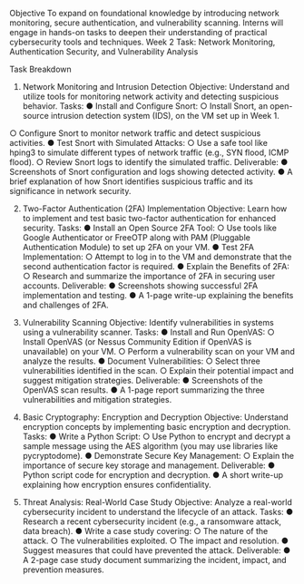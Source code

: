 Objective
To expand on foundational knowledge by introducing network monitoring, secure
authentication, and vulnerability scanning. Interns will engage in hands-on tasks to deepen their
understanding of practical cybersecurity tools and techniques.
Week 2 Task: Network Monitoring, Authentication Security, and
Vulnerability Analysis

Task Breakdown
1. Network Monitoring and Intrusion Detection
Objective: Understand and utilize tools for monitoring network activity and detecting suspicious
behavior.
Tasks:
● Install and Configure Snort:
○ Install Snort, an open-source intrusion detection system (IDS), on the VM set up
in Week 1.

○ Configure Snort to monitor network traffic and detect suspicious activities.
● Test Snort with Simulated Attacks:
○ Use a safe tool like hping3 to simulate different types of network traffic (e.g.,
SYN flood, ICMP flood).
○ Review Snort logs to identify the simulated traffic.
Deliverable:
● Screenshots of Snort configuration and logs showing detected activity.
● A brief explanation of how Snort identifies suspicious traffic and its significance in
network security.

2. Two-Factor Authentication (2FA) Implementation
Objective: Learn how to implement and test basic two-factor authentication for enhanced
security.
Tasks:
● Install an Open Source 2FA Tool:
○ Use tools like Google Authenticator or FreeOTP along with PAM (Pluggable
Authentication Module) to set up 2FA on your VM.
● Test 2FA Implementation:
○ Attempt to log in to the VM and demonstrate that the second authentication factor
is required.
● Explain the Benefits of 2FA:
○ Research and summarize the importance of 2FA in securing user accounts.
Deliverable:
● Screenshots showing successful 2FA implementation and testing.
● A 1-page write-up explaining the benefits and challenges of 2FA.

3. Vulnerability Scanning
Objective: Identify vulnerabilities in systems using a vulnerability scanner.
Tasks:
● Install and Run OpenVAS:
○ Install OpenVAS (or Nessus Community Edition if OpenVAS is unavailable) on
your VM.
○ Perform a vulnerability scan on your VM and analyze the results.
● Document Vulnerabilities:
○ Select three vulnerabilities identified in the scan.
○ Explain their potential impact and suggest mitigation strategies.
Deliverable:
● Screenshots of the OpenVAS scan results.
● A 1-page report summarizing the three vulnerabilities and mitigation strategies.

4. Basic Cryptography: Encryption and Decryption
Objective: Understand encryption concepts by implementing basic encryption and decryption.
Tasks:
● Write a Python Script:
○ Use Python to encrypt and decrypt a sample message using the AES algorithm
(you may use libraries like pycryptodome).
● Demonstrate Secure Key Management:
○ Explain the importance of secure key storage and management.
Deliverable:
● Python script code for encryption and decryption.
● A short write-up explaining how encryption ensures confidentiality.

6. Threat Analysis: Real-World Case Study
Objective: Analyze a real-world cybersecurity incident to understand the lifecycle of an attack.
Tasks:
● Research a recent cybersecurity incident (e.g., a ransomware attack, data breach).
● Write a case study covering:
○ The nature of the attack.
○ The vulnerabilities exploited.
○ The impact and resolution.
● Suggest measures that could have prevented the attack.
Deliverable:
● A 2-page case study document summarizing the incident, impact, and prevention
measures.
